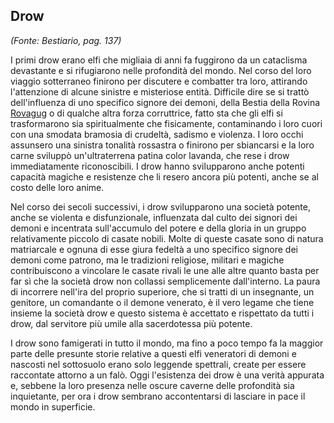 ## **Drow**

_(Fonte: Bestiario, pag. 137)_

I primi drow erano elfi che migliaia di anni fa fuggirono da un cataclisma
devastante e si rifugiarono nelle profondità del mondo. Nel corso del loro
viaggio sotterraneo finirono per discutere e combatter tra loro, attirando
l'attenzione di alcune sinistre e misteriose entità. Difficile dire se si trattò
dell'influenza di uno specifico signore dei demoni, della Bestia della Rovina
[Rovagug](/divinità/rovagug) o di qualche altra forza corruttrice, fatto sta che
gli elfi si trasformarono sia spiritualmente che fisicamente, contaminando i
loro cuori con una smodata bramosia di crudeltà, sadismo e violenza. I loro
occhi assunsero una sinistra tonalità rossastra o finirono per sbiancarsi e la
loro carne sviluppò un'ultraterrena patina color lavanda, che rese i drow
immediatamente riconoscibili. I drow hanno svilupparono anche potenti capacità
magiche e resistenze che li resero ancora più potenti, anche se al costo delle
loro anime.

Nel corso dei secoli successivi, i drow svilupparono una società potente, anche
se violenta e disfunzionale, influenzata dal culto dei signori dei demoni e
incentrata sull'accumulo del potere e della gloria in un gruppo relativamente
piccolo di casate nobili. Molte di queste casate sono di natura matriarcale e
ognuna di esse giura fedeltà a uno specifico signore dei demoni come patrono, ma
le tradizioni religiose, militari e magiche contribuiscono a vincolare le casate
rivali le une alle altre quanto basta per far sì che la società drow non
collassi semplicemente dall'interno. La paura di incorrere nell'ira del proprio
superiore, che si tratti di un insegnante, un genitore, un comandante o il
demone venerato, è il vero legame che tiene insieme la società drow e questo
sistema è accettato e rispettato da tutti i drow, dal servitore più umile alla
sacerdotessa più potente.

I drow sono famigerati in tutto il mondo, ma fino a poco tempo fa la maggior
parte delle presunte storie relative a questi elfi veneratori di demoni e
nascosti nel sottosuolo erano solo leggende spettrali, create per essere
raccontate attorno a un falò. Oggi l'esistenza dei drow è una verità appurata e,
sebbene la loro presenza nelle oscure caverne delle profondità sia inquietante,
per ora i drow sembrano accontentarsi di lasciare in pace il mondo in
superficie.

